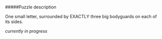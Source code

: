 #####Puzzle description

One small letter, surrounded by EXACTLY three big bodyguards on each of its sides.

_currently in progress_
